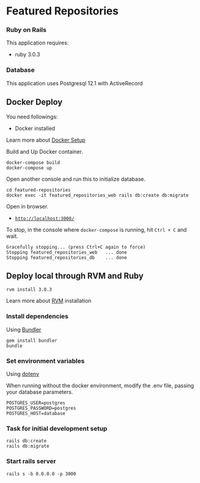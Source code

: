 # Featured Repositories

### Ruby on Rails
This application requires:
* ruby 3.0.3

### Database
This application uses Postgresql 12.1 with ActiveRecord

## Docker Deploy
You need followings:
- Docker installed

Learn more about [Docker Setup](https://docs.docker.com/desktop/)


Build and Up Docker container.

```console
docker-compose build
docker-compose up
```

Open another console and run this to initialize database.

```console
cd featured-repositories
docker exec -it featured_repositories_web rails db:create db:migrate
```

Open in browser.

- [`http://localhost:3000/`](http://localhost:3000/)

To stop, in the console where `docker-compose` is running, hit `Ctrl + C` and wait.

```console
Gracefully stopping... (press Ctrl+C again to force)
Stopping featured_repositories_web   ... done
Stopping featured_repositories_db    ... done
```

## Deploy local through RVM and Ruby
```
rvm install 3.0.3
```
Learn more about [RVM](https://rvm.io/rvm/install) installation

### Install dependencies
Using [Bundler](https://github.com/bundler/bundler)
```
gem install bundler
bundle
```

### Set environment variables
Using [dotenv](https://github.com/bkeepers/dotenv)


When running without the docker environment, modify the .env file, passing your database parameters.
```
POSTGRES_USER=postgres
POSTGRES_PASSWORD=postgres
POSTGRES_HOST=database
```

### Task for initial development setup

```
rails db:create
rails db:migrate
```

### Start rails server
```
rails s -b 0.0.0.0 -p 3000
```